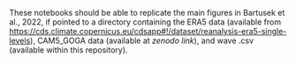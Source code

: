 These notebooks should be able to replicate the main figures in Bartusek et al., 2022, if pointed to a directory containing the ERA5 data (available from https://cds.climate.copernicus.eu/cdsapp#!/dataset/reanalysis-era5-single-levels), CAM5_GOGA data (available at _zenodo link_), and wave .csv (available within this repository).
